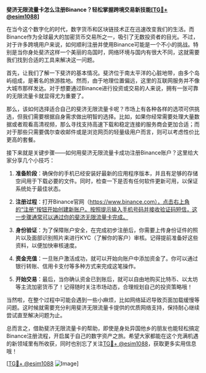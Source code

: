 **斐济无限流量卡怎么注册Binance？轻松掌握跨境交易新技能[[TG💪+ @esim1088](https://t.me/s/esim1088)]**

在当今这个数字化的时代，数字货币和区块链技术正在迅速改变我们的生活。而Binance作为全球最大的加密货币交易所之一，吸引了无数投资者的目光。不过，对于许多跨境用户来说，如何顺利注册并使用Binance可能是一个不小的挑战。特别是当你身处斐济这样一个美丽的岛国时，网络环境与国内有很大不同，这就需要我们找到合适的工具来解决这一问题。

首先，让我们了解一下斐济的基本情况。斐济位于南太平洋的心脏地带，由多个岛屿组成，是著名的旅游胜地。然而，由于地理位置偏远，这里的互联网服务并不像大城市那样发达。对于想要通过Binance进行投资或交易的人来说，拥有一张可靠的无限流量卡就显得尤为重要了。

那么，该如何选择适合自己的斐济无限流量卡呢？市场上有各种各样的选项可供挑选，但我们需要根据自身需求做出明智的选择。比如，如果你经常需要处理大量数据或者观看高清视频，那么寻找支持高速下载和稳定连接的服务商会更加合适；而对于那些只需要偶尔查收邮件或是浏览网页的轻量级用户而言，则可以考虑性价比更高的套餐。

接下来就是关键步骤——如何用斐济无限流量卡成功注册Binance账户？这里给大家分享几个小技巧：

1. **准备阶段**：确保你的手机已经安装好最新的应用程序版本，并且有足够的存储空间用于下载必要的文件。同时，检查一下是否有任何软件更新可用，以保证系统处于最佳状态。

2. **注册过程**：打开Binance官网（https://www.binance.com），点击右上角的“注册”按钮开始创建新账户。按照提示输入手机号码并接收验证码短信，这一步骤通常可以通过你的斐济无限流量卡完成。

3. **身份验证**：为了保障账户安全，在完成初步注册后，你需要上传身份证件的照片以及面部识别照片来进行KYC（了解你的客户）审核。记得提前准备好这些资料，以便加快审核速度。

4. **资金充值**：一旦账户激活成功，就可以开始向账户中添加资金了。你可以通过银行转账、信用卡支付等多种方式来完成这笔操作。

5. **开始交易**：最后，当你确认资金已到账后，就可以自由地购买比特币、以太坊等主流加密货币了！记得随时关注市场动态，合理规划自己的投资策略哦！

当然啦，在整个过程中可能会遇到一些小麻烦，比如网络延迟导致页面加载缓慢等问题。这时候就需要充分利用斐济无限流量卡提供的优质网络支持，保持耐心继续尝试直至解决问题为止。

总而言之，借助斐济无限流量卡的帮助，即使是身处异国他乡的朋友也能轻松搞定Binance注册流程，开启属于自己的数字资产之旅。希望大家都能在这个充满机遇的新领域里有所收获，同时也别忘了关注[TG💪+ @esim1088](https://t.me/s/esim1088)，获取更多实用信息哦！

[[TG💪+ @esim1088](https://t.me/s/esim1088) ![Image](https://i.postimg.cc/4NQfJmqS/Snipaste-2025-05-13-00-14-12.png)]